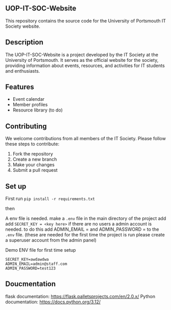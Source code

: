 ## UOP-IT-SOC-Website

This repository contains the source code for the University of Portsmouth IT Society website.

## Description

The UOP-IT-SOC-Website is a project developed by the IT Society at the University of Portsmouth. It serves as the official website for the society, providing information about events, resources, and activities for IT students and enthusiasts.

## Features

-   Event calendar
-   Member profiles
-   Resource library (to do)

## Contributing

We welcome contributions from all members of the IT Society. Please follow these steps to contribute:

1.  Fork the repository
2.  Create a new branch
3.  Make your changes
4.  Submit a pull request

## Set up

First run
`pip install -r requirements.txt`

then

A env file is needed. make a `.env` file in the main directory of the project add add `SECRET_KEY = <key here>`
if there are no users a admin account is needed. to do this add ADMIN_EMAIL = <email> and ADMIN_PASSWORD = <password> to the `.env` file.
(these are needed for the first time the project is run please create a superuser account from the admin panel)

Demo ENV file for first time setup
``` 
SECRET_KEY=awdawdwa
ADMIN_EMAIL=admin@staff.com
ADMIN_PASSWORD=test123
```

## Doucmentation

flask documentation: https://flask.palletsprojects.com/en/2.0.x/
Python documentation: https://docs.python.org/3.12/

